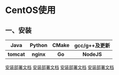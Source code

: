 # CentOS使用

## 一、安装

|    Java    |  Python   | CMake  | gcc/g++及更新 |
| :--------: | :-------: | :----: | :-----------: |
| **tomcat** | **nginx** | **Go** |  **NodeJS**   |

[安装部署文档](../../Linux/Linux_environment.md)   [安装部署文档](../../Linux/Linux_environment.md)   [安装部署文档](../../Linux/Linux_environment.md)   [安装部署文档](../../Linux/Linux_environment.md)